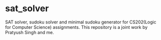 # sat_solver
SAT solver, sudoku solver and minimal sudoku generator for CS202(Logic for Computer Science) assignments.
This repository is a joint work by Pratyush Singh and me.
